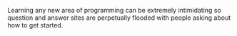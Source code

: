 Learning any new area of programming can be extremely intimidating so question and answer sites are perpetually flooded with people asking about how to get started.
